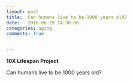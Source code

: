 ```yaml
---
layout: post
title:  Can humans live to be 1000 years old?
date:   2016-06-29 14:30:00
categories: aging
comments: True


---
```




**10X Lifespan Project**

Can humans live to be 1000 years old?


